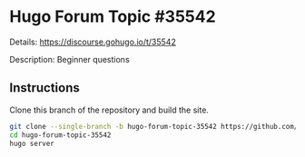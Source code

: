 # Hugo Forum Topic #35542

Details: <https://discourse.gohugo.io/t/35542>

Description: Beginner questions

## Instructions

Clone this branch of the repository and build the site.

```bash
git clone --single-branch -b hugo-forum-topic-35542 https://github.com/jmooring/hugo-testing hugo-forum-topic-35542
cd hugo-forum-topic-35542
hugo server
```
